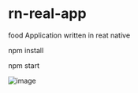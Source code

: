 # rn-real-app
food Application written in reat native

npm install

npm start

![image](https://user-images.githubusercontent.com/30934250/211229417-bab02782-4e5c-4e06-88bb-0521b4fb3159.png)

